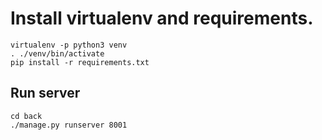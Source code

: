# Install virtualenv and requirements.

    virtualenv -p python3 venv
    . ./venv/bin/activate
    pip install -r requirements.txt

## Run server

    cd back
    ./manage.py runserver 8001